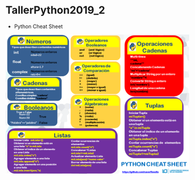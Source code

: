 # TallerPython2019_2

* Python Cheat Sheet

<img src="https://github.com/naverRevollo/TallerPython2019_2/blob/master/PythonSheet1.png" width="500">
